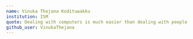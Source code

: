 ```yaml
---
name: Vinuka Thejana Kodituwakku
institution: ISM
quote: Dealing with computers is much easier than dealing with people
github_user: VinukaThejana
---
```

